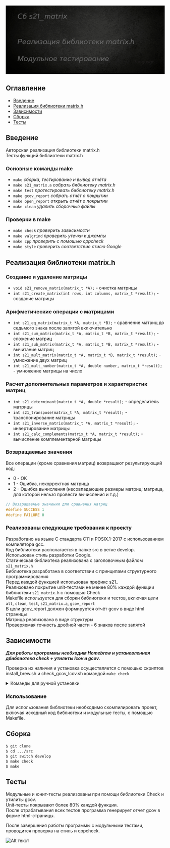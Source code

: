 ![poster](src/resources/poster_c6.png)

## Оглавление

* [Введение](#введение)
* [Реализация библиотеки matrix.h](#реализация-библиотеки-matrixh)  
* [Зависимости](#зависимости)
* [Сборка](#сборка)
* [Тесты](#тесты)


## Введение

Авторская реализация библиотеки matrix.h    
Тесты функций библиотеки matrix.h  

### Основные команды make  
- `make`					*сборка, тестирование и вывод отчёта*
- `make s21_matrix.a`		*собрать библиотеку matrix.h*
- `make test`				*протестировать библиотеку matrix.h*
- `make gcov_report`		*собрать отчёт о покрытии*
- `make open_report`		*открыть отчёт о покрытии*
- `make clean`				*удалить сборочные файлы*

### Проверки в make  
- `make check`				*проверить зависимости*
- `make valgrind`			*проверить утечки и джампы*
- `make cpp`				*проверить с помощью cppcheck*
- `make style`				*проверить соответствие стилю Google*

## Реализация библиотеки matrix.h

### Создание и удаление матрицы
- `void s21_remove_matrix(matrix_t *A);` - очистка матрицы
- `int s21_create_matrix(int rows, int columns, matrix_t *result);` - создание матрицы

### Арифметические операции с матрицами
- `int s21_eq_matrix(matrix_t *A, matrix_t *B);` - сравнение матриц до седьмого знака после запятой включительно
- `int s21_sum_matrix(matrix_t *A, matrix_t *B, matrix_t *result);` - сложение матриц
- `int s21_sub_matrix(matrix_t *A, matrix_t *B, matrix_t *result);` - вычитание матриц
- `int s21_mult_matrix(matrix_t *A, matrix_t *B, matrix_t *result);` - умножение двух матриц
- `int s21_mult_number(matrix_t *A, double number, matrix_t *result);` - умножение матрицы на число

### Расчет дополнительных параметров и характеристик матриц
- `int s21_determinant(matrix_t *A, double *result);` - определитель матрицы
- `int s21_transpose(matrix_t *A, matrix_t *result);` - транспонирование матрицы
- `int s21_inverse_matrix(matrix_t *A, matrix_t *result);` - инвертирование матрицы
- `int s21_calc_complements(matrix_t *A, matrix_t *result);` - вычисление комплементарной матрицы 

### Возвращаемые значения

Все операции (кроме сравнения матриц) возвращают результирующий код:  
- 0 - OK
- 1 - Ошибка, некорректная матрица   
- 2 - Ошибка вычисления (несовпадающие размеры матриц; матрица, для которой нельзя провести вычисления и т.д.)

```c
// Возвращаемые значения для сравнения матриц
#define SUCCESS 1
#define FAILURE 0
```


### Реализованы следующие требования к проекту

Разработано на языке C стандарта C11 и POSIX.1-2017 с использованием компилятора gcc.  
Код библиотеки располагается в папке src в ветке develop.  
Использован стиль разработки Google.  
Статическая библиотека реализована с заголовочным файлом `s21_matrix.h`  
Библиотека разработана в соответствии с принципами структурного программирования  
Перед каждой функцией использован префикс s21_   
Реализовано покрытие unit-тестами не менее 80% каждой функции библиотеки `s21_matrix.h` c помощью Check   
Makefile используется для сборки библиотеки и тестов, включая цели `all`, `clean`, `test`, `s21_matrix.a`, `gcov_report`  
В цели gcov_report должен формируется отчёт gcov в виде html страницы  
Матрица реализована в виде структуры  
Проверяемая точность дробной части - 6 знаков после запятой  


## Зависимости  

***Для работы программы необходим Homebrew и установленная дбиблиотека check + утилиты lcov и gcov.***  

Проверка их наличия и установка осуществляется с помощью скриптов install_brew.sh и check_gcov_lcov.sh командой `make check`  

<details>
  <summary>Команды для ручной установки</summary>

  | № | Ресурс   | Команда Linux                      | Команда MacOs |
  |---|----------|------------------------------------|----------------|
  | 1 | check.h: | sudo apt-get install check         | brew install check |
  | 2 | lcov:    | sudo apt-get install lcov          | brew install lcov |
  | 3 | gcov:    | sudo apt-get install gcov          | xcode-select --install |

  Также возможно понадобится

  | № | Команда Linux                      | Команда MacOs |
  |---|------------------------------------|----------------|
  | 1 | sudo apt-get update                | brew update    |
  | 2 | sudo apt-get install --fix-missing |                |

  Для установки Brew: `curl -fsSL https://rawgit.com/kube/42homebrew/master/install.sh | zsh`

</details>


### Использование

Для использования библиотеки необходимо скомпилировать проект, включая исходный код библиотеки и модульные тесты, с помощью Makefile.  


## Сборка

```
$ git clone  
$ cd .../src
$ git switch develop  
$ make check
$ make

```



## Тесты

Модульные и юнит-тесты реализованы при помощи библиотеки Check и утилиты gcov.  
Unit-тесты покрывают более 80% каждой функции.  
После отрабатывания всех тестов программа генерирует отчет gcov в форме html-страницы.  

После завершения работы программы с модульными тестами, проводится проверка на стиль и cppcheck. 

![Alt текст](src/resources/gifs/tests.gif)
